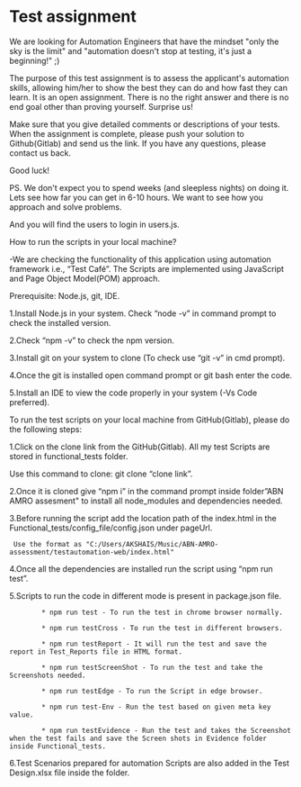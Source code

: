 # Test assignment
We are looking for Automation Engineers that have the mindset "only the sky is the limit"
and "automation doesn't stop at testing, it's just a beginning!" ;)

The purpose of this test assignment is to assess the applicant's automation skills, allowing him/her to show the best they can do and how fast they can learn.
It is an open assignment. There is no the right answer and there is no end goal other than proving yourself. Surprise us!

Make sure that you give detailed comments or descriptions of your tests.
When the assignment is complete, please push your solution to Github(Gitlab) and send us the link.
If you have any questions, please contact us back.

Good luck!

PS. We don't expect you to spend weeks (and sleepless nights) on doing it. Lets see how far you can get in 6-10 hours. We want to see how you approach and solve problems.

And you will find the users to login in users.js.

How to run the scripts in your local machine?

-We are checking the functionality of this application using automation framework i.e., “Test Café”. The Scripts are implemented using JavaScript and Page Object Model(POM) approach.

Prerequisite: Node.js, git, IDE.

1.Install Node.js in your system. Check “node -v” in command prompt to check the installed version.

2.Check “npm -v” to check the npm version.

3.Install git on your system to clone (To check use “git -v” in cmd prompt).

4.Once the git is installed open command prompt or git bash enter the code.

5.Install an IDE to view the code properly in your system (-Vs Code preferred).

To run the test scripts on your local machine from GitHub(Gitlab), please do the following steps:

1.Click on the clone link from the GitHub(Gitlab). All my test Scripts are stored in functional_tests folder.

  Use this command to clone: git clone “clone link”.

2.Once it is cloned give “npm i” in the command prompt inside folder”ABN AMRO assesment" to install all node_modules and dependencies needed.

3.Before running the script add the location path of the index.html in the Functional_tests/config_file/config.json under pageUrl.

     Use the format as "C:/Users/AKSHAIS/Music/ABN-AMRO-assessment/testautomation-web/index.html"
     
4.Once all the dependencies are installed run the script using “npm run test”.

5.Scripts to run the code in different mode is present in package.json file. 
            
            * npm run test - To run the test in chrome browser normally.

            * npm run testCross - To run the test in different browsers.

            * npm run testReport - It will run the test and save the report in Test_Reports file in HTML format.

            * npm run testScreenShot - To run the test and take the Screenshots needed.

            * npm run testEdge - To run the Script in edge browser.

            * npm run test-Env - Run the test based on given meta key value.

            * npm run testEvidence - Run the test and takes the Screenshot when the test fails and save the Screen shots in Evidence folder inside Functional_tests.
 
6.Test Scenarios prepared for automation Scripts are also added in the Test Design.xlsx file inside the folder.